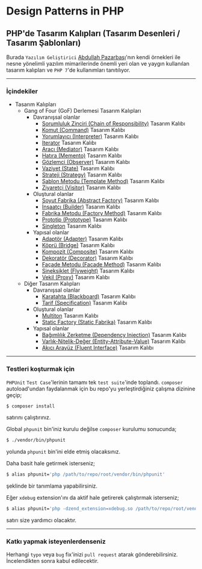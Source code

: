 # Design Patterns in PHP
## PHP'de Tasarım Kalıpları (Tasarım Desenleri / Tasarım Şablonları)

Burada `Yazılım Geliştirici` [Abdullah Pazarbaşı](http://www.abdullahpazarbasi.com/)'nın kendi örnekleri ile nesne yönelimli yazılım mimarilerinde önemli yeri olan ve yaygın kullanılan tasarım kalıpları ve `PHP 7`'de kullanımları tanıtılıyor.


----


### İçindekiler

- Tasarım Kalıpları
  - Gang of Four (GoF) Derlemesi Tasarım Kalıpları
    - Davranışsal olanlar
      - [Sorumluluk Zinciri (Chain of Responsibility)](GangOfFour/Behavioral/ChainOfResponsibility) Tasarım Kalıbı
      - [Komut (Command)](GangOfFour/Behavioral/Command) Tasarım Kalıbı
      - [Yorumlayıcı (Interpreter)](GangOfFour/Behavioral/Interpreter) Tasarım Kalıbı
      - [Iterator](GangOfFour/Behavioral/Iterator) Tasarım Kalıbı
      - [Aracı (Mediator)](GangOfFour/Behavioral/Mediator) Tasarım Kalıbı
      - [Hatıra (Memento)](GangOfFour/Behavioral/Memento) Tasarım Kalıbı
      - [Gözlemci (Observer)](GangOfFour/Behavioral/Observer) Tasarım Kalıbı
      - [Vaziyet (State)](GangOfFour/Behavioral/State) Tasarım Kalıbı
      - [Strateji (Strategy)](GangOfFour/Behavioral/Strategy) Tasarım Kalıbı
      - [Şablon Metodu (Template Method)](GangOfFour/Behavioral/TemplateMethod) Tasarım Kalıbı
      - [Ziyaretçi (Visitor)](GangOfFour/Behavioral/Visitor) Tasarım Kalıbı
    - Oluştural olanlar
      - [Soyut Fabrika (Abstract Factory)](GangOfFour/Creational/AbstractFactory) Tasarım Kalıbı
      - [İnşaatçı (Builder)](GangOfFour/Creational/Builder) Tasarım Kalıbı
      - [Fabrika Metodu (Factory Method)](GangOfFour/Creational/FactoryMethod) Tasarım Kalıbı
      - [Prototip (Prototype)](GangOfFour/Creational/Prototype) Tasarım Kalıbı
      - [Singleton](GangOfFour/Creational/Singleton) Tasarım Kalıbı
    - Yapısal olanlar
      - [Adaptör (Adapter)](GangOfFour/Structural/Adapter) Tasarım Kalıbı
      - [Köprü (Bridge)](GangOfFour/Structural/Bridge) Tasarım Kalıbı
      - [Kompozit (Composite)](GangOfFour/Structural/Composite) Tasarım Kalıbı
      - [Dekoratör (Decorator)](GangOfFour/Structural/Decorator) Tasarım Kalıbı
      - [Façade Metodu (Facade Method)](GangOfFour/Structural/FacadeMethod) Tasarım Kalıbı
      - [Sineksiklet (Flyweight)](GangOfFour/Structural/Flyweight) Tasarım Kalıbı
      - [Vekil (Proxy)](GangOfFour/Structural/Proxy) Tasarım Kalıbı
  - Diğer Tasarım Kalıpları
    - Davranışsal olanlar
      - [Karatahta (Blackboard)](Other/Behavioral/Blackboard) Tasarım Kalıbı
      - [Tarif (Specification)](Other/Behavioral/Specification) Tasarım Kalıbı
    - Oluştural olanlar
      - [Multiton](Other/Creational/Multiton) Tasarım Kalıbı
      - [Static Factory (Static Fabrika)](Other/Creational/StaticFactory) Tasarım Kalıbı
    - Yapısal olanlar
      - [Bağımlılık Zerketme (Dependency Injection)](Other/Structural/DependencyInjection) Tasarım Kalıbı
      - [Varlık-Nitelik-Değer (Entity-Attribute-Value)](Other/Structural/EntityAttributeValue) Tasarım Kalıbı
      - [Akıcı Arayüz (Fluent Interface)](Other/Structural/FluentInterface) Tasarım Kalıbı


----


### Testleri koşturmak için

`PHPUnit` `Test Case`'lerinin tamamı tek `test suite`'inde toplandı. `composer` autoload'undan faydalanmak için bu repo'yu yerleştirdiğiniz çalışma dizinine geçip;

```bash
$ composer install
```

satırını çalıştırınız.

Global `phpunit` bin'iniz kurulu değilse `composer` kurulumu sonucunda;

```bash
$ ./vendor/bin/phpunit
```

yolunda `phpunit` bin'ini elde etmiş olacaksınız.

Daha basit hale getirmek isterseniz;

```bash
$ alias phpunit='php /path/to/repo/root/vendor/bin/phpunit'
```

şeklinde bir tanımlama yapabilirsiniz.

Eğer `xdebug` extension'ını da aktif hale getirerek çalıştırmak isterseniz;

```bash
$ alias phpunit='php -dzend_extension=xdebug.so /path/to/repo/root/vendor/bin/phpunit'
```

satırı size yardımcı olacaktır.


----


### Katkı yapmak isteyenlerdenseniz

Herhangi `typo` veya `bug` fix'inizi `pull request` atarak gönderebilirsiniz. İncelendikten sonra kabul edilecektir.